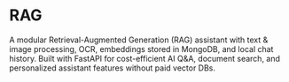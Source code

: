 # RAG
A modular Retrieval-Augmented Generation (RAG) assistant with text &amp; image processing, OCR, embeddings stored in MongoDB, and local chat history. Built with FastAPI for cost-efficient AI Q&amp;A, document search, and personalized assistant features without paid vector DBs.
